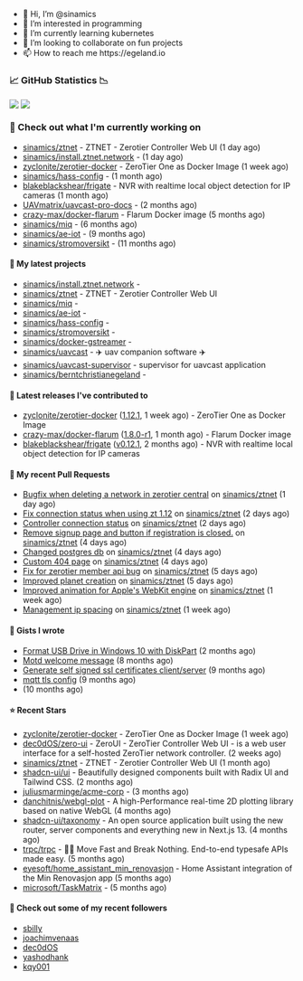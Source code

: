 <p align="center">
  <ul>
    <li>👋 Hi, I’m @sinamics</li>
    <li>👀 I’m interested in programming</li>
    <li>🌱 I’m currently learning kubernetes</li>
    <li>💞️ I’m looking to collaborate on fun projects</li>
    <li>📫 How to reach me https://egeland.io</li>
  </ul>
</p>

### 📈 GitHub Statistics 📉
<img align="center" src="https://github-readme-stats-ten-xi-55.vercel.app/api?username=sinamics&show_icons=true&theme=tokyonight" />
<img align="center" src="https://github-readme-stats-ten-xi-55.vercel.app/api/top-langs/?username=sinamics&theme=tokyonight&layout=compact" />

### 👷 Check out what I'm currently working on

- [sinamics/ztnet](https://github.com/sinamics/ztnet) - ZTNET - Zerotier Controller Web UI (1 day ago)
- [sinamics/install.ztnet.network](https://github.com/sinamics/install.ztnet.network) -  (1 day ago)
- [zyclonite/zerotier-docker](https://github.com/zyclonite/zerotier-docker) - ZeroTier One as Docker Image (1 week ago)
- [sinamics/hass-config](https://github.com/sinamics/hass-config) -  (1 month ago)
- [blakeblackshear/frigate](https://github.com/blakeblackshear/frigate) - NVR with realtime local object detection for IP cameras (1 month ago)
- [UAVmatrix/uavcast-pro-docs](https://github.com/UAVmatrix/uavcast-pro-docs) -  (2 months ago)
- [crazy-max/docker-flarum](https://github.com/crazy-max/docker-flarum) - Flarum Docker image (5 months ago)
- [sinamics/miq](https://github.com/sinamics/miq) -  (6 months ago)
- [sinamics/ae-iot](https://github.com/sinamics/ae-iot) -  (9 months ago)
- [sinamics/stromoversikt](https://github.com/sinamics/stromoversikt) -  (11 months ago)

#### 🌱 My latest projects

- [sinamics/install.ztnet.network](https://github.com/sinamics/install.ztnet.network) - 
- [sinamics/ztnet](https://github.com/sinamics/ztnet) - ZTNET - Zerotier Controller Web UI
- [sinamics/miq](https://github.com/sinamics/miq) - 
- [sinamics/ae-iot](https://github.com/sinamics/ae-iot) - 
- [sinamics/hass-config](https://github.com/sinamics/hass-config) - 
- [sinamics/stromoversikt](https://github.com/sinamics/stromoversikt) - 
- [sinamics/docker-gstreamer](https://github.com/sinamics/docker-gstreamer) - 
- [sinamics/uavcast](https://github.com/sinamics/uavcast) - ✈️ uav companion software ✈️
- [sinamics/uavcast-supervisor](https://github.com/sinamics/uavcast-supervisor) - supervisor for uavcast application
- [sinamics/berntchristianegeland](https://github.com/sinamics/berntchristianegeland) - 

#### 🔭 Latest releases I've contributed to

- [zyclonite/zerotier-docker](https://github.com/zyclonite/zerotier-docker) ([1.12.1](https://github.com/zyclonite/zerotier-docker/releases/tag/1.12.1), 1 week ago) - ZeroTier One as Docker Image
- [crazy-max/docker-flarum](https://github.com/crazy-max/docker-flarum) ([1.8.0-r1](https://github.com/crazy-max/docker-flarum/releases/tag/1.8.0-r1), 1 month ago) - Flarum Docker image
- [blakeblackshear/frigate](https://github.com/blakeblackshear/frigate) ([v0.12.1](https://github.com/blakeblackshear/frigate/releases/tag/v0.12.1), 2 months ago) - NVR with realtime local object detection for IP cameras

#### 🔨 My recent Pull Requests

- [Bugfix when deleting a network in zerotier central](https://github.com/sinamics/ztnet/pull/125) on [sinamics/ztnet](https://github.com/sinamics/ztnet) (1 day ago)
- [Fix connection status when using zt 1.12](https://github.com/sinamics/ztnet/pull/124) on [sinamics/ztnet](https://github.com/sinamics/ztnet) (2 days ago)
- [Controller connection status](https://github.com/sinamics/ztnet/pull/123) on [sinamics/ztnet](https://github.com/sinamics/ztnet) (2 days ago)
- [Remove signup page and button if registration is closed.](https://github.com/sinamics/ztnet/pull/122) on [sinamics/ztnet](https://github.com/sinamics/ztnet) (4 days ago)
- [Changed postgres db](https://github.com/sinamics/ztnet/pull/121) on [sinamics/ztnet](https://github.com/sinamics/ztnet) (4 days ago)
- [Custom 404 page](https://github.com/sinamics/ztnet/pull/120) on [sinamics/ztnet](https://github.com/sinamics/ztnet) (4 days ago)
- [Fix for zerotier member api bug](https://github.com/sinamics/ztnet/pull/116) on [sinamics/ztnet](https://github.com/sinamics/ztnet) (5 days ago)
- [Improved planet creation](https://github.com/sinamics/ztnet/pull/115) on [sinamics/ztnet](https://github.com/sinamics/ztnet) (5 days ago)
- [Improved animation for Apple&#39;s WebKit engine](https://github.com/sinamics/ztnet/pull/111) on [sinamics/ztnet](https://github.com/sinamics/ztnet) (1 week ago)
- [Management ip spacing](https://github.com/sinamics/ztnet/pull/110) on [sinamics/ztnet](https://github.com/sinamics/ztnet) (1 week ago)

#### 📓 Gists I wrote

- [Format USB Drive in Windows 10 with DiskPart](https://gist.github.com/8aa001b3dbe040e07917665b6a8f59c4) (2 months ago)
- [Motd welcome message](https://gist.github.com/d1f96f39b797ccb2eba6e8bd539510bc) (8 months ago)
- [Generate self signed ssl certificates client/server](https://gist.github.com/4ecdb293851b7018a715f4186ffa1e79) (9 months ago)
- [mqtt tls config](https://gist.github.com/20d325a3d7d8d9db4c657737f93aac99) (9 months ago)
- [](https://gist.github.com/2dce8bf46e2de3f3fb642bc342d9f5a2) (10 months ago)

#### ⭐ Recent Stars

- [zyclonite/zerotier-docker](https://github.com/zyclonite/zerotier-docker) - ZeroTier One as Docker Image (1 week ago)
- [dec0dOS/zero-ui](https://github.com/dec0dOS/zero-ui) - ZeroUI - ZeroTier Controller Web UI - is a web user interface for a self-hosted ZeroTier network controller. (2 weeks ago)
- [sinamics/ztnet](https://github.com/sinamics/ztnet) - ZTNET - Zerotier Controller Web UI (1 month ago)
- [shadcn-ui/ui](https://github.com/shadcn-ui/ui) - Beautifully designed components built with Radix UI and Tailwind CSS. (2 months ago)
- [juliusmarminge/acme-corp](https://github.com/juliusmarminge/acme-corp) -  (3 months ago)
- [danchitnis/webgl-plot](https://github.com/danchitnis/webgl-plot) - A high-Performance real-time 2D plotting library based on native WebGL (4 months ago)
- [shadcn-ui/taxonomy](https://github.com/shadcn-ui/taxonomy) - An open source application built using the new router, server components and everything new in Next.js 13. (4 months ago)
- [trpc/trpc](https://github.com/trpc/trpc) - 🧙‍♀️  Move Fast and Break Nothing. End-to-end typesafe APIs made easy.  (5 months ago)
- [eyesoft/home_assistant_min_renovasjon](https://github.com/eyesoft/home_assistant_min_renovasjon) - Home Assistant integration of the Min Renovasjon app (5 months ago)
- [microsoft/TaskMatrix](https://github.com/microsoft/TaskMatrix) -  (5 months ago)

#### 👯 Check out some of my recent followers

- [sbilly](https://github.com/sbilly)
- [joachimvenaas](https://github.com/joachimvenaas)
- [dec0dOS](https://github.com/dec0dOS)
- [yashodhank](https://github.com/yashodhank)
- [kqy001](https://github.com/kqy001)

